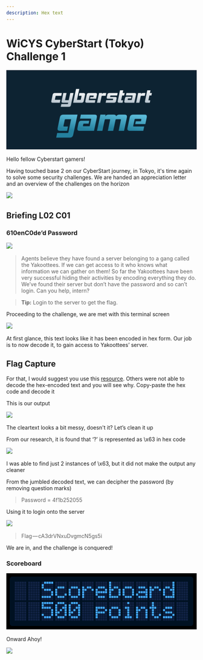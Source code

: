 ```yaml
---
description: Hex text
---
```


# WiCYS CyberStart (Tokyo) Challenge 1

![](../../.gitbook/assets/CS.png)

Hello fellow Cyberstart gamers!

Having touched base 2 on our CyberStart journey, in Tokyo, it's time again to solve some security challenges. We are handed an appreciation letter and an overview of the challenges on the horizon

&#x20;                                                      ![](https://cdn-images-1.medium.com/max/1000/1\*3mPeR74izswagoOtEnfvwQ.jpeg)

## Briefing L02 C01

### 610enC0de’d Password

&#x20;                                                       ![](https://cdn-images-1.medium.com/max/1000/1\*4gbBA7QXcRUuLe8Zo-CAXQ.jpeg)

> Agents believe they have found a server belonging to a gang called the Yakoottees. If we can get access to it who knows what information we can gather on them! So far the Yakoottees have been very successful hiding their activities by encoding everything they do. We’ve found their server but don’t have the password and so can’t login. Can you help, intern?

> **Tip:** Login to the server to get the flag.

Proceeding to the challenge, we are met with this terminal screen

&#x20;                                                   ![](https://cdn-images-1.medium.com/max/1000/1\*MzoSoJq4yfokBYQ-SjZBxg.jpeg)

At first glance, this text looks like it has been encoded in hex form. Our job is to now decode it, to gain access to Yakoottees’ server.

## Flag Capture

For that, I would suggest you use this [resource](https://string-functions.com/hex-string.aspx). Others were not able to decode the hex-encoded text and you will see why. Copy-paste the hex code and decode it

This is our output

&#x20;                                                     ![](https://cdn-images-1.medium.com/max/1000/1\*NwfC9YbtsdOuHd3dSwMsTQ.jpeg)

The cleartext looks a bit messy, doesn't it? Let’s clean it up

From our research, it is found that ‘?’ is represented as \x63 in hex code

&#x20;                                                      ![](https://cdn-images-1.medium.com/max/1000/1\*\_cQvy5c1w6D8\_BaHlj7CiQ.jpeg)

I was able to find just 2 instances of \x63, but it did not make the output any cleaner

From the jumbled decoded text, we can decipher the password (by removing question marks)

> Password = 4f1b252055

Using it to login onto the server

&#x20;                                                         ![](https://cdn-images-1.medium.com/max/1000/1\*3U3m0eUb5gaJIe4nKLxEpg.jpeg)

> Flag — cA3drVNxuDvgmcN5gs5i

We are in, and the challenge is conquered!

### Scoreboard

![](<../../.gitbook/assets/screenshot (4).png>)

Onward Ahoy!

&#x20;                                                           ![](https://cdn-images-1.medium.com/max/1000/1\*rzV4898WyqgWaS26N2iPZQ.jpeg)
